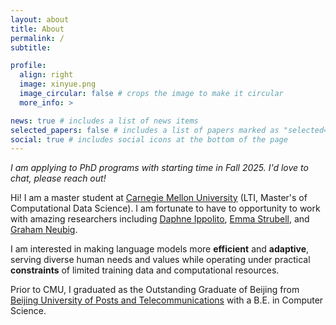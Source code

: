 ```yaml
---
layout: about
title: About
permalink: /
subtitle: 

profile:
  align: right
  image: xinyue.png
  image_circular: false # crops the image to make it circular
  more_info: >

news: true # includes a list of news items
selected_papers: false # includes a list of papers marked as "selected={true}"
social: true # includes social icons at the bottom of the page
---
```


*I am applying to PhD programs with starting time in Fall 2025. I'd love to chat, please reach out!*

Hi! I am a master student at [Carnegie Mellon University](https://www.cs.cmu.edu/) (LTI, Master's of Computational Data Science). I am fortunate to have to opportunity to work with amazing researchers including [Daphne Ippolito](https://www.daphnei.com/), [Emma Strubell](https://strubell.github.io/), and [Graham Neubig](http://www.phontron.com/).

I am interested in making language models more **efficient** and **adaptive**, serving diverse human needs and values while operating under practical **constraints** of limited training data and computational resources.

Prior to CMU, I graduated as the Outstanding Graduate of Beijing from [Beijing University of Posts and Telecommunications](https://www.bupt.edu.cn/) with a B.E. in Computer Science.
